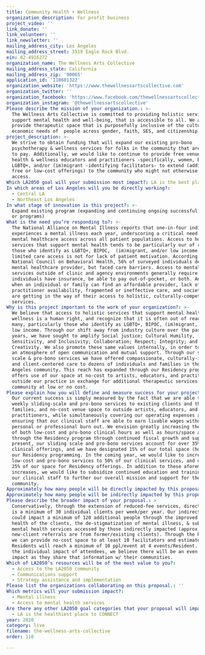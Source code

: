 ```yaml
---
title: Community Health + Wellness
organization_description: For profit business
project_video: ''
link_donate: ''
link_volunteer: ''
link_newsletter: ''
mailing_address_city: Los Angeles
mailing_address_street: 3519 Eagle Rock Blvd.
ein: 82-4916272
organization_name: The Wellness Arts Collective
mailing_address_state: California
mailing_address_zip: '90065'
application_id: '110601322'
organization_website: 'https://www.thewellnessartscollective.com'
organization_twitter: ''
organization_facebook: 'https://www.facebook.com/thewellnessartscollective/'
organization_instagram: '@thewellnessartscollective'
Please describe the mission of your organization.: >-
  The Wellness Arts Collective is committed to providing holistic services that
  support mental health and well-being, that is accessible to all. We aim to
  provide therapeutic space that is purposefully inclusive of the cultural &
  economic needs of  people across gender, faith, SES, and citizenship.
project_description: >-
  We strive to obtain funding that will expand our existing pro-bono
  psychotherapy & wellness services for folks in the community that are unable
  to pay. Additionally, we would like to continue to provide free venue space to
  health & wellness educators and practitioners -specifically, women, BIPOC,
  LGBTQ+, and/or (im)migrant -identifying facilitators- to extend (additional
  free or low-cost offerings) to the community who might not otherwise have such
  access.
Which LA2050 goal will your submission most impact?: LA is the best place to LIVE
In which areas of Los Angeles will you be directly working?:
  - Central LA
  - Northeast Los Angeles
In what stage of innovation is this project?: >-
  Expand existing program (expanding and continuing ongoing successful projects
  or programs)
What is the need you’re responding to?: >-
  The National Alliance on Mental Illness reports that one-in-four individuals
  experiences a mental illness each year, underscoring a critical need for
  mental healthcare access across all patient populations. Access to holistic
  services that support mental health tends to be particularly our of reach for
  those who identify as LGBTQ+, BIPOC,  (im)migrant, and/or low income. That
  limited care access is not for lack of patient motivation. According to the
  National Council on Behavioral Health, 56% of surveyed individuals desired a
  mental healthcare provider, but faced care barriers. Access to mental health
  services outside of clinic and agency environments generally require that
  individuals have insurance, be able to pay out-of-pocket, or both. And even
  when an individual or family can find an affordable provider, lack of 
  practitioner availability, fragmented or ineffective care, and societal stigma
  are getting in the way of their access to holistic, culturally-competent
  services. 
Why is this project important to the work of your organization?: >-
  We believe that access to holistic services that support mental health and
  wellness is a human right, and recognize that it is often out of reach for
  many, particularly those who identify as LGBTQ+, BIPOC, (im)migrant, and/or
  low income. Through our shift away from industry culture over the past 2
  years, we have sought to amplify Social justice; Cultural Humility,
  Sensitivity, and Inclusivity; Collaboration; Respect; Integrity; and
  Creativity. We also promote these same values internally, in order to create
  an atmosphere of open communication and mutual support. Through our sliding
  scale & pro-bono services we have offered compassionate, culturally-informed,
  and client-centered care to dozens of individuals and families in the Los
  Angeles community. This reach has expanded through our Residency program which
  offers use of our space at no-cost to artists, educators, and practitioners
  outside our practice in exchange for additional therapeutic services to the
  community at low or no cost.
Please explain how you will define and measure success for your project.: >-
  Our current success is simply measured by the fact that we are able to offer
  weekly sliding-scale and pro-bono services to existing clients and their
  families, and no-cost venue space to outside artists, educators, and
  practitioners, while simultaneously covering our operating expenses and
  ensuring that our clinical staff are able to earn livable wages without
  personal or professional burn out. We envision greatly increasing the number
  of both low-cost and pro-bono clinical hours as well as hours/space available
  through the Residency program through continued fiscal growth and support. At
  present, our sliding scale and pro-bono services account for over 35% of our
  clinical offerings, and we have designated 15% of our total space (hours) for
  our Residency programming. In the coming year, we would like to increase our
  low-cost and pro-bono services to 50% of our clinical services, and designate
  25% of our space for Residency offerings. In addition to these aforementioned
  increases, we would like to subsidize continued education and trainings for
  our clinical staff to further our overall mission and support for the
  community.
Approximately how many people will be directly impacted by this proposal?: '40'
Approximately how many people will be indirectly impacted by this proposal?: '490'
Please describe the broader impact of your proposal.: >
  Conservatively, through the extension of reduced-fee services, direct impact
  is a minimum of 30 individual clients per week/per year. Our indirect reach
  could impact a minimum of 120 additional people through the improved mental
  health of the clients, the de-stigmatization of mental illness, & subsequent
  mental health services accessed by those indirectly impacted (approx 60% of
  new-client referrals are from former/existing clients). Through the Residency,
  we can provide no-cost space to at least 10 facilitators and estimate that
  Residents will reach a minimum of 10 ppl/event at 4 events/Resident. Beyond
  the individual impact of attendees, we believe there will be an even broader
  impact as they share that information w/ their communities.
Which of LA2050’s resources will be of the most value to you?:
  - Access to the LA2050 community
  - Communications support
  - Strategy assistance and implementation
Please list the organizations collaborating on this proposal.: ''
Which metrics will your submission impact?:
  - Mental illness
  - Access to mental health services
Are there any other LA2050 goal categories that your proposal will impact?:
  - LA is the healthiest place to CONNECT
year: 2020
category: live
filename: the-wellness-arts-collective
order: 110

---
```

